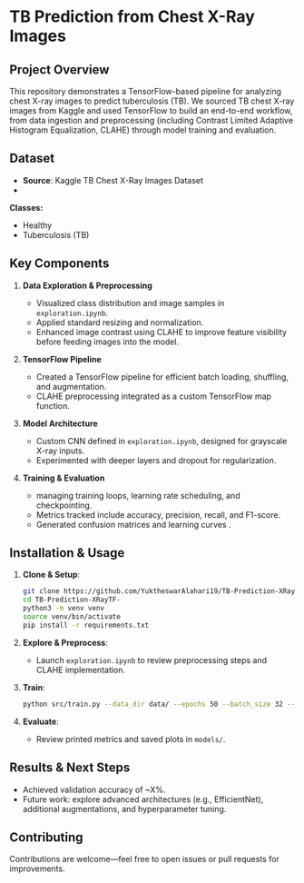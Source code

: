 # TB Prediction from Chest X-Ray Images

## Project Overview

This repository demonstrates a TensorFlow-based pipeline for analyzing chest X-ray images to predict tuberculosis (TB). We sourced TB chest X-ray images from Kaggle and used TensorFlow to build an end-to-end workflow, from data ingestion and preprocessing (including Contrast Limited Adaptive Histogram Equalization, CLAHE) through model training and evaluation.

## Dataset

* **Source**: Kaggle TB Chest X-Ray Images Dataset
* 
**Classes:**

- Healthy
- Tuberculosis (TB)

## Key Components

1. **Data Exploration & Preprocessing**

   * Visualized class distribution and image samples in `exploration.ipynb`.
   * Applied standard resizing and normalization.
   * Enhanced image contrast using CLAHE to improve feature visibility before feeding images into the model.
2. **TensorFlow Pipeline**

   * Created a TensorFlow pipeline for efficient batch loading, shuffling, and augmentation.
   * CLAHE preprocessing integrated as a custom TensorFlow map function.
3. **Model Architecture**

   * Custom CNN defined in `exploration.ipynb`, designed for grayscale X-ray inputs.
   * Experimented with deeper layers and dropout for regularization.
4. **Training & Evaluation**

   * managing training loops, learning rate scheduling, and checkpointing.
   * Metrics tracked include accuracy, precision, recall, and F1-score.
   * Generated confusion matrices and learning curves .

## Installation & Usage

1. **Clone & Setup**:

   ```bash
   git clone https://github.com/YuktheswarAlahari19/TB-Prediction-XRayTF-.git
   cd TB-Prediction-XRayTF-
   python3 -m venv venv
   source venv/bin/activate
   pip install -r requirements.txt
   ```
2. **Explore & Preprocess**:

   * Launch `exploration.ipynb` to review preprocessing steps and CLAHE implementation.
3. **Train**:

   ```bash
   python src/train.py --data_dir data/ --epochs 50 --batch_size 32 --learning_rate 1e-3
   ```
4. **Evaluate**:

   * Review printed metrics and saved plots in `models/`.

## Results & Next Steps

* Achieved validation accuracy of \~X%.
* Future work: explore advanced architectures (e.g., EfficientNet), additional augmentations, and hyperparameter tuning.

## Contributing

Contributions are welcome—feel free to open issues or pull requests for improvements.

